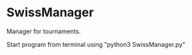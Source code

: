 # SwissManager
Manager for tournaments.

Start program from terminal using "python3 SwissManager.py"
